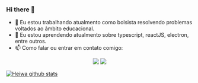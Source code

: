 ### Hi there 👋

- 🔭 Eu estou trabalhando atualmento como bolsista resolvendo problemas voltados ao âmbito educacional.
- 🌱 Eu estou aprendendo atualmento sobre typescript, reactJS, electron, entre outros.
- 📫 Como falar ou entrar em contato comigo:

<p align="center">
  <a href="https://www.instagram.com/gabr.el_paz/?hl=pt-br"><img src="https://img.icons8.com/doodle/48/000000/instagram-new.png" /></a>
  <a href="https://www.linkedin.com/in/gabriel-paz-120ab1198/"><img src="https://img.icons8.com/doodle/48/000000/linkedin.png" /></a>
</p>

[![Heiwa github stats](https://github-readme-stats.vercel.app/api?username=gabrielheiwa&show_icons=true)](https://github.com/windard)
